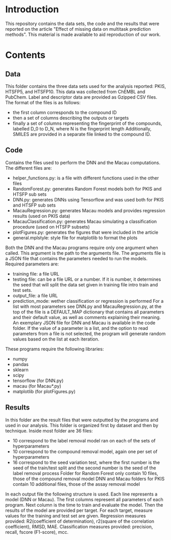 # Introduction

This repository contains the data sets, the code and the results that were reported on the article "Effect of missing data on multitask prediction methods".
This material is made available to aid reproduction of our work.

# Contents

## Data

This folder contains the three data sets used for the analysis reported: PKIS, HTSFP5, and HTSFP10.
This data was collected from ChEMBL and PubChem.
Label and descriptor data are provided as Gzipped CSV files.
The format of the files is as follows:
- the first column corresponds to the compound ID
- then a set of columns describing the outputs or targets
- finally a set of columns representing the fingerprint of the compounds, labelled D_0 to D_N, where N is the fingerprint length 
Additionally, SMILES are provided in a separate file linked to the compound ID.

## Code

Contains the files used to perform the DNN and the Macau computations.
The different files are:
- helper_functions.py: is a file with different functions used in the other files
- RandomForest.py: generates Random Forest models both for PKIS and HTSFP sub sets
- DNN.py: generates DNNs using Tensorflow and was used both for PKIS and HTSFP sub sets
- MacauRegression.py: generates Macau models and provides regression results (used on PKIS data)
- MacauClassification.py: generates Macau simulating a classification procedure (used on HTSFP subsets)
- plotFigures.py: generates the figures that were included in the article
- general.mplstyle: style file for matplotlib to format the plots

Both the DNN and the Macau programs require only one argument when called.
This argument is the path to the arguments file.
The arguments file is a JSON file that contains the parameters needed to run the models.
Required parameters are:
- training file: a file URL
- testing file: can be a file URL or a number. If it is number, it determines the seed that will split the data set given in training file intro train and test sets.
- output_file: a file URL
- prediction_mode: wether classification or regression is performed
For a list with most parameters see DNN.py and MacauRegression.py, at the top of the file is a DEFAULT_MAP dictionary that contains all parameters and their default value, as well as comments explaining their meaning.
An exemplary JSON file for DNN and Macau is available in the code folder.
If the value of a parameter is a list, and the option to read parameters from a file is not selected, the program will generate random values based on the list at each iteration.

These programs require the following libraries:
- numpy
- pandas
- sklearn
- scipy
- tensorflow (for DNN.py)
- macau (for Macau*.py)
- matplotlib (for plotFigures.py)

## Results

In this folder are the result files that were outputted by the programs and used in our analysis.
This folder is organized first by dataset and then by technique.
Inside most folder are 36 files:
- 10 correspond to the label removal model ran on each of the sets of hyperparameters
- 10 correspond to the compound removal model, again one per set of hyperparameters
- 16 correspond to the seed variation test, where the first number is the seed of the train/test split and the second number is the seed of the label removal process
Folder for Random Forest only contain 10 files, those of the compound removal model
DNN and Macau folders for PKIS contain 10 additional files, those of the assay removal model

In each output file the following structure is used.
Each line represents a model (DNN or Macau).
The first columns represent all parameters of each program.
Next column is the time to train and evaluate the model.
Then the results of the model are provided per target.
For each target, measure values for the training and test set are given.
Regression measures provided: R2(coefficient of determination), r2(square of the correlation coefficient), RMSD, MAE.
Classification measures provided: precision, recall, fscore (F1-score), mcc.








